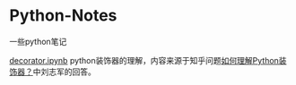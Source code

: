 # Python-Notes
一些python笔记

[decorator.ipynb](https://github.com/TianzhongSong/Python-Notes/blob/master/decorator.ipynb) python装饰器的理解，内容来源于知乎问题[如何理解Python装饰器？](https://www.zhihu.com/question/26930016)中刘志军的回答。
